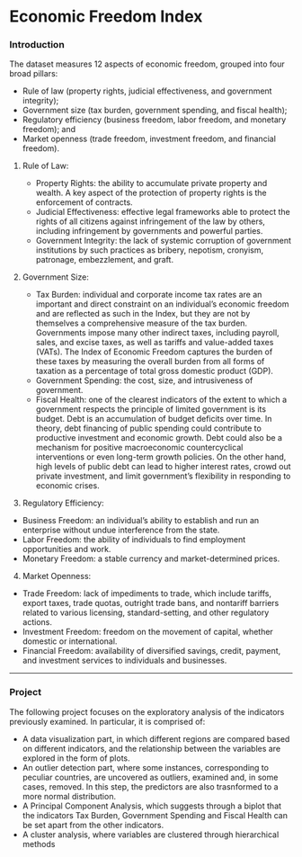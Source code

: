 # Economic Freedom Index

### Introduction ###
The dataset measures 12 aspects of economic freedom, grouped into four broad pillars:
- Rule of law (property rights, judicial effectiveness, and government integrity);
- Government size (tax burden, government spending, and fiscal health);
- Regulatory efficiency (business freedom, labor freedom, and monetary freedom); and
- Market openness (trade freedom, investment freedom, and financial freedom).

1. Rule of Law:
   - Property Rights: the ability to accumulate private property and wealth. A key aspect of the protection of property rights is the enforcement of contracts.
   - Judicial Effectiveness: effective legal frameworks able to protect the rights of all citizens against infringement of the law by others, including infringement by governments and powerful parties.
   - Government Integrity: the lack of systemic corruption of government institutions by such practices as bribery, nepotism, cronyism, patronage, embezzlement, and graft.

2. Government Size:
   - Tax Burden: individual and corporate income tax rates are an important and direct constraint on an individual’s economic freedom and are reflected as such in the Index, but they are not by themselves a comprehensive measure of the tax burden. Governments impose many other indirect taxes, including payroll, sales, and excise taxes, as well as tariffs and value-added taxes (VATs). The Index of Economic Freedom captures the burden of these taxes by measuring the overall burden from all forms of taxation as a percentage of total gross domestic product (GDP).
   - Government Spending: the cost, size, and intrusiveness of government.
   - Fiscal Health: one of the clearest indicators of the extent to which a government respects the principle of limited government is its budget. Debt is an accumulation of budget deficits over time. In theory, debt financing of public spending could contribute to productive investment and economic growth. Debt could also be a mechanism for positive macroeconomic countercyclical interventions or even long-term growth policies. On the other hand, high levels of public debt can lead to higher interest rates, crowd out private investment, and limit government’s flexibility in responding to economic crises.
  
3. Regulatory Efficiency:
- Business Freedom: an individual’s ability to establish and run an enterprise without undue interference from the state.
- Labor Freedom: the ability of individuals to find employment opportunities and work.
- Monetary Freedom: a stable currency and market-determined prices.

4. Market Openness:
- Trade Freedom: lack of impediments to trade, which include tariffs, export taxes, trade quotas, outright trade bans, and nontariff barriers related to various licensing, standard-setting, and other regulatory actions.
- Investment Freedom: freedom on the movement of capital, whether domestic or international.
- Financial Freedom: availability of diversified savings, credit, payment, and investment services to individuals and businesses. 

---

### Project ###

The following project focuses on the exploratory analysis of the indicators previously examined. In particular, it is comprised of:
- A data visualization part, in which different regions are compared based on different indicators, and the relationship between the variables are explored in the form of plots.
- An outlier detection part, where some instances, corresponding to peculiar countries, are uncovered as outliers, examined and, in some cases, removed. In this step, the predictors are also trasnformed to a more normal distribution.
- A Principal Component Analysis, which suggests through a biplot that the indicators Tax Burden, Government Spending and Fiscal Health can be set apart from the other indicators.
- A cluster analysis, where variables are clustered through hierarchical methods
